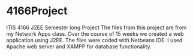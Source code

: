 # 4166Project
ITIS 4166 J2EE Semester long Project
The files from this project are from my Network Apps class. Over the course of 15 weeks we created a web application using J2EE.  The files were coded with Netbeans IDE.  I used Apache web server and XAMPP for database functionality.
